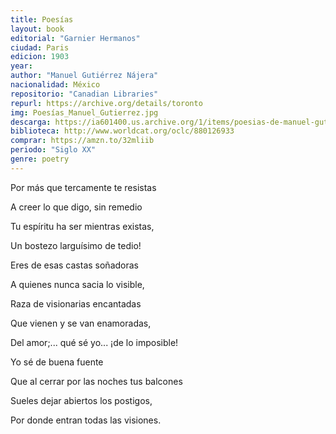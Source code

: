 ```yaml
---
title: Poesías 
layout: book
editorial: "Garnier Hermanos"
ciudad: Paris
edicion: 1903
year: 
author: "Manuel Gutiérrez Nájera"
nacionalidad: México
repositorio: "Canadian Libraries"
repurl: https://archive.org/details/toronto
img: Poesías_Manuel_Gutierrez.jpg
descarga: https://ia601400.us.archive.org/1/items/poesias-de-manuel-gutierrez-najera.-edicion-autorizada-por-la-vda-del-autor/Poes%C3%ADas%20de%20Manuel%20Guti%C3%A9rrez%20N%C3%A1jera.%20Edici%C3%B3n%20autorizada%20por%20la%20vda%20del%20autor.pdf
biblioteca: http://www.worldcat.org/oclc/880126933
comprar: https://amzn.to/32mliib
periodo: "Siglo XX"
genre: poetry
---
```

 

Por más que tercamente te resistas 
 
A creer lo que digo, sin remedio 
 
Tu espíritu ha ser mientras existas, 
 
Un bostezo larguísimo de tedio! 
 
Eres de esas castas soñadoras 
 
A quienes nunca sacia lo visible, 
 
Raza de visionarias encantadas 
 
Que vienen y se van enamoradas, 
 
Del amor;... qué sé yo... ¡de lo imposible!
 
Yo sé de buena fuente 
 
Que al cerrar por las noches tus balcones 
 
Sueles dejar abiertos los postigos, 
 
Por donde entran todas las visiones.

